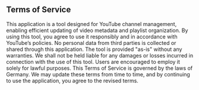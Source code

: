 ## Terms of Service

This application is a tool designed for YouTube channel management, enabling efficient updating of video metadata and playlist organization. By using this tool, you agree to use it responsibly and in accordance with YouTube’s policies. No personal data from third parties is collected or shared through this application. The tool is provided "as-is" without any warranties. We shall not be held liable for any damages or losses incurred in connection with the use of this tool. Users are encouraged to employ it solely for lawful purposes. This Terms of Service is governed by the laws of Germany. We may update these terms from time to time, and by continuing to use the application, you agree to the revised terms.
